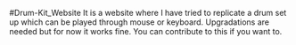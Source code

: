 #Drum-Kit_Website
It is a website where I have tried to replicate a drum set up which can be played through mouse or keyboard. Upgradations are needed but for now it works fine. You can contribute to this if you want to.
